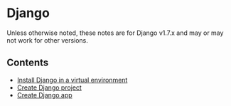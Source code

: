 # Django

Unless otherwise noted, these notes are for Django v1.7.x and may or may not work for other versions.

## Contents

- [Install Django in a virtual environment](django-install.md)
- [Create Django project](django-create-project.md)
- [Create Django app](django-create-app.md)
